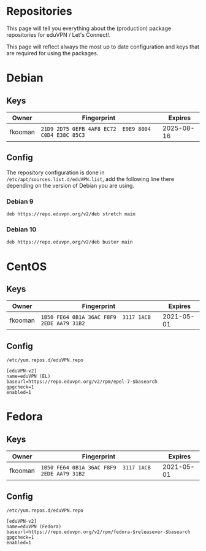 # Repositories

This page will tell you everything about the (production) package repositories
for eduVPN / Let's Connect!.

This page will reflect always the most up to date configuration and keys that
are required for using the packages.

# Debian

## Keys

Owner   | Fingerprint                                          | Expires
------- | ---------------------------------------------------- | ----------
fkooman | `21D9 2D75 0EFB 4AF8 EC72  E9E9 8004 C0D4 E38C 85C3` | 2025-08-16

## Config

The repository configuration is done in `/etc/apt/sources.list.d/eduVPN.list`,
add the following line there depending on the version of Debian you are using.

### Debian 9

```
deb https://repo.eduvpn.org/v2/deb stretch main
```

### Debian 10

```
deb https://repo.eduvpn.org/v2/deb buster main
```

# CentOS

## Keys

Owner   | Fingerprint                                          | Expires
------- | ---------------------------------------------------- | ----------
fkooman | `1B50 FE64 0B1A 36AC F8F9  3117 1ACB 2EDE AA79 31B2` | 2021-05-01

## Config

`/etc/yum.repos.d/eduVPN.repo`

```
[eduVPN-v2]
name=eduVPN (EL)
baseurl=https://repo.eduvpn.org/v2/rpm/epel-7-$basearch
gpgcheck=1
enabled=1
```

# Fedora

## Keys

Owner   | Fingerprint                                          | Expires
------- | ---------------------------------------------------- | ----------
fkooman | `1B50 FE64 0B1A 36AC F8F9  3117 1ACB 2EDE AA79 31B2` | 2021-05-01

## Config

`/etc/yum.repos.d/eduVPN.repo`

```
[eduVPN-v2]
name=eduVPN (Fedora)
baseurl=https://repo.eduvpn.org/v2/rpm/fedora-$releasever-$basearch
gpgcheck=1
enabled=1
```
